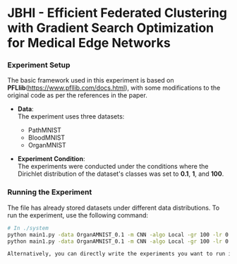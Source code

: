 # JBHI - Efficient Federated Clustering with Gradient Search Optimization for Medical Edge Networks

### Experiment Setup

The basic framework used in this experiment is based on **PFLlib**(https://www.pfllib.com/docs.html), with some modifications to the original code as per the references in the paper.

- **Data**:  
  The experiment uses three datasets:  
  - PathMNIST  
  - BloodMNIST  
  - OrganMNIST

- **Experiment Condition**:  
  The experiments were conducted under the conditions where the Dirichlet distribution of the dataset's classes was set to **0.1**, **1**, and **100**.

### Running the Experiment

The file has already stored datasets under different data distributions.
To run the experiment, use the following command:
```bash
# In ./system
python main1.py -data OrganAMNIST_0.1 -m CNN -algo Local -gr 100 -lr 0.001 -ncl 11 -dev cuda -did 0,1   # using OrganAMNIST dataset
python main1.py -data OrganAMNIST_0.1 -m CNN -algo Local -gr 100 -lr 0.001 -ncl 11 -dev cuda -did 0,1   # using OrganAMNIST dataset

Alternatively, you can directly write the experiments you want to run in the sh1-1.py file in the format described above, and execute the file to perform the multi-threaded experiments.

